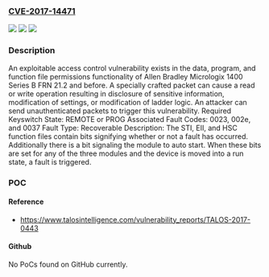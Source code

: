 ### [CVE-2017-14471](https://cve.mitre.org/cgi-bin/cvename.cgi?name=CVE-2017-14471)
![](https://img.shields.io/static/v1?label=Product&message=Allen%20Bradley&color=blue)
![](https://img.shields.io/static/v1?label=Version&message=n%2Fa&color=blue)
![](https://img.shields.io/static/v1?label=Vulnerability&message=denial%20of%20service&color=brighgreen)

### Description

An exploitable access control vulnerability exists in the data, program, and function file permissions functionality of Allen Bradley Micrologix 1400 Series B FRN 21.2 and before. A specially crafted packet can cause a read or write operation resulting in disclosure of sensitive information, modification of settings, or modification of ladder logic. An attacker can send unauthenticated packets to trigger this vulnerability. Required Keyswitch State: REMOTE or PROG Associated Fault Codes: 0023, 002e, and 0037 Fault Type: Recoverable Description: The STI, EII, and HSC function files contain bits signifying whether or not a fault has occurred. Additionally there is a bit signaling the module to auto start. When these bits are set for any of the three modules and the device is moved into a run state, a fault is triggered.

### POC

#### Reference
- https://www.talosintelligence.com/vulnerability_reports/TALOS-2017-0443

#### Github
No PoCs found on GitHub currently.

